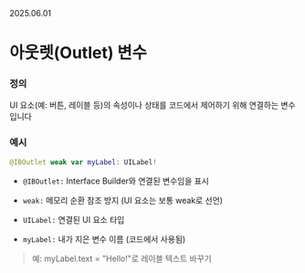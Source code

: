 2025.06.01

# 아웃렛(Outlet) 변수

### 정의
UI 요소(예: 버튼, 레이블 등)의 속성이나 상태를 코드에서 제어하기 위해 연결하는 변수입니다


### 예시
```swift
@IBOutlet weak var myLabel: UILabel!
```
- ``@IBOutlet:`` Interface Builder와 연결된 변수임을 표시

- ``weak:`` 메모리 순환 참조 방지 (UI 요소는 보통 weak로 선언)

- ``UILabel:`` 연결된 UI 요소 타입

- ``myLabel:`` 내가 지은 변수 이름 (코드에서 사용됨)

>예: myLabel.text = "Hello!"로 레이블 텍스트 바꾸기

